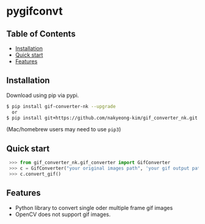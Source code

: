 # pygifconvt

## Table of Contents
  * [Installation](#installation)
  * [Quick start](#quick-start)
  * [Features](#features)
  
## Installation

Download using pip via pypi.

```bash
$ pip install gif-converter-nk --upgrade
  or
$ pip install git+https://github.com/nakyeong-kim/gif_converter_nk.git
```
(Mac/homebrew users may need to use ``pip3``)


## Quick start
```python
 >>> from gif_converter_nk.gif_converter import GifConverter
 >>> c = GifConverter("your original images path", 'your gif output path', (320,240))
 >>> c.convert_gif()
```

## Features
  * Python library to convert single oder multiple frame gif images
  * OpenCV does not support gif images.
